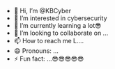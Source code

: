 - 👋 Hi, I’m @KBCyber
- 👀 I’m interested in cybersecurity
- 🌱 I’m currently learning a lot😎
- 💞️ I’m looking to collaborate on ...
- 📫 How to reach me L....
- 😄 Pronouns: ...
- ⚡ Fun fact: ...😎😎😎😎😎

<!---
KBCyber/KBCyber is a ✨ special ✨ repository because its `README.md` (this file) appears on your GitHub profile.
You can click the Preview link to take a look at your changes.
--->
